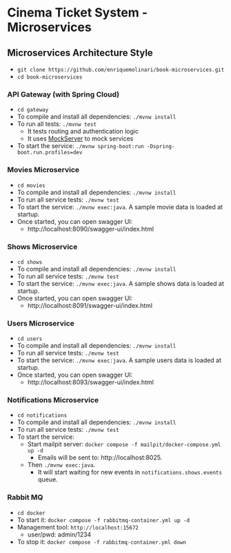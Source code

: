 # Cinema Ticket System - Microservices

## Microservices Architecture Style

- `git clone https://github.com/enriquemolinari/book-microservices.git`
- `cd book-microservices`

### API Gateway (with Spring Cloud)

- `cd gateway`
- To compile and install all dependencies: `./mvnw install`
- To run all tests: `./mvnw test`
    - It tests routing and authentication logic
    - It uses [MockServer](https://www.mock-server.com/) to mock services
- To start the service: `./mvnw spring-boot:run -Dspring-boot.run.profiles=dev`

### Movies Microservice

- `cd movies`
- To compile and install all dependencies: `./mvnw install`
- To run all service tests: `./mvnw test`
- To start the service: `./mvnw exec:java`. A sample movie data is loaded at startup.
- Once started, you can open swagger UI:
    - http://localhost:8090/swagger-ui/index.html

### Shows Microservice

- `cd shows`
- To compile and install all dependencies: `./mvnw install`
- To run all service tests: `./mvnw test`
- To start the service: `./mvnw exec:java`. A sample shows data is loaded at startup.
- Once started, you can open swagger UI:
    - http://localhost:8091/swagger-ui/index.html

### Users Microservice

- `cd users`
- To compile and install all dependencies: `./mvnw install`
- To run all service tests: `./mvnw test`
- To start the service: `./mvnw exec:java`. A sample users data is loaded at startup.
- Once started, you can open swagger UI:
    - http://localhost:8093/swagger-ui/index.html

### Notifications Microservice

- `cd notifications`
- To compile and install all dependencies: `./mvnw install`
- To run all service tests: `./mvnw test`
- To start the service:
    - Start mailpit server: `docker compose -f mailpit/docker-compose.yml up -d`
        - Emails will be sent to: http://localhost:8025.
    - Then `./mvnw exec:java`.
        - It will start waiting for new events in `notifications.shows.events` queue.

### Rabbit MQ

- `cd docker`
- To start it: `docker compose -f rabbitmq-container.yml up -d`
- Management tool: `http://localhost:15672`
    - user/pwd: admin/1234
- To stop it: `docker compose -f rabbitmq-container.yml down`